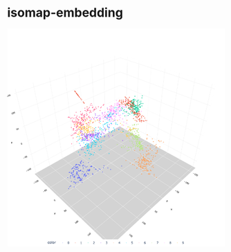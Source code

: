 # isomap-embedding
![Cluster produced by isomap algorithm for the 10 digits](https://github.com/IkeKobby/isomap-embedding/blob/main/embedding.png)

